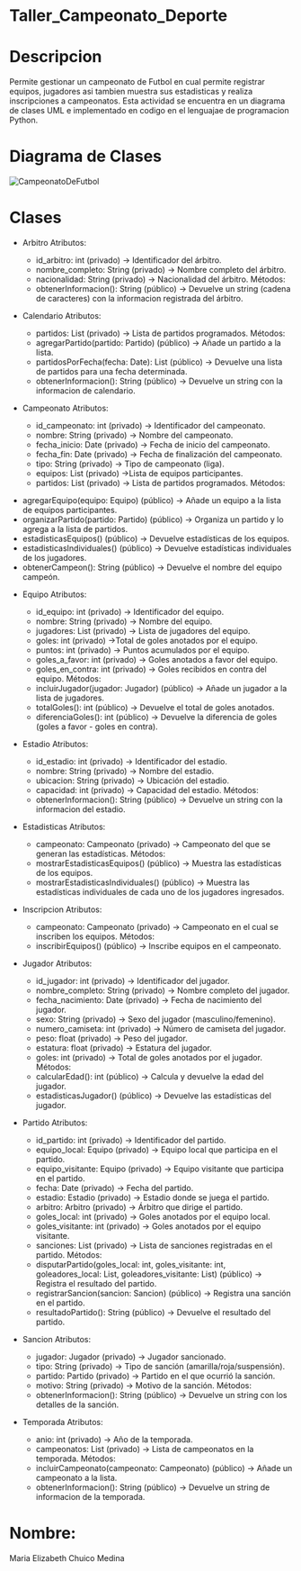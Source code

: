 # Taller_Campeonato_Deporte

# Descripcion
Permite gestionar un campeonato de Futbol en cual permite registrar equipos, jugadores asi tambien muestra sus estadisticas y realiza inscripciones a campeonatos. Esta actividad se encuentra en un diagrama de clases UML e implementado en codigo en el lenguajae de programacion Python.
  # Diagrama de Clases
  ![CampeonatoDeFutbol](https://github.com/user-attachments/assets/81a4efbb-8f69-4eb1-9f03-fc45c0714933)

  # Clases 
   * Arbitro
     Atributos:
     - id_arbitro: int (privado) -> Identificador del árbitro.
     - nombre_completo: String (privado) -> Nombre completo del árbitro.
     - nacionalidad: String (privado) -> Nacionalidad del árbitro.
    Métodos:
     + obtenerInformacion(): String (público) -> Devuelve un string (cadena de caracteres) con la informacion registrada del árbitro.
       
   * Calendario
     Atributos:
     - partidos: List<Partido> (privado) -> Lista de partidos programados.
     Métodos:
     + agregarPartido(partido: Partido) (público) -> Añade un partido a la lista.
     + partidosPorFecha(fecha: Date): List<Partido> (público) -> Devuelve una lista de partidos para una fecha determinada.
     + obtenerInformacion(): String (público) -> Devuelve un string con la informacion de calendario.
       
  * Campeonato
    Atributos:
    - id_campeonato: int (privado) -> Identificador del campeonato.
    - nombre: String (privado) -> Nombre del campeonato.
    - fecha_inicio: Date (privado) -> Fecha de inicio del campeonato.
    - fecha_fin: Date (privado) -> Fecha de finalización del campeonato.
    - tipo: String (privado) -> Tipo de campeonato (liga).
    - equipos: List<Equipo> (privado) ->Lista de equipos participantes.
    - partidos: List<Partido> (privado) -> Lista de partidos programados.
    Métodos:
   + agregarEquipo(equipo: Equipo) (público) -> Añade un equipo a la lista de equipos participantes.
   + organizarPartido(partido: Partido) (público) -> Organiza un partido y lo agrega a la lista de partidos.
   + estadisticasEquipos() (público) -> Devuelve estadísticas de los equipos.
   + estadisticasIndividuales() (público) -> Devuelve estadísticas individuales de los jugadores.
   + obtenerCampeon(): String (público) -> Devuelve el nombre del equipo campeón.
     
 * Equipo
   Atributos:
   - id_equipo: int (privado) -> Identificador del equipo.
   - nombre: String (privado) -> Nombre del equipo.
   - jugadores: List<Jugador> (privado) -> Lista de jugadores del equipo.
   - goles: int (privado) ->Total de goles anotados por el equipo.
   - puntos: int (privado) -> Puntos acumulados por el equipo.
   - goles_a_favor: int (privado) -> Goles anotados a favor del equipo.
   - goles_en_contra: int (privado) -> Goles recibidos en contra del equipo.
  Métodos:
   + incluirJugador(jugador: Jugador) (público) -> Añade un jugador a la lista de jugadores.
   + totalGoles(): int (público) -> Devuelve el total de goles anotados.
   + diferenciaGoles(): int (público) -> Devuelve la diferencia de goles (goles a favor - goles en contra).
     
 * Estadio
   Atributos:
   - id_estadio: int (privado) -> Identificador del estadio.
   - nombre: String (privado) -> Nombre del estadio.
   - ubicacion: String (privado) -> Ubicación del estadio.
   - capacidad: int (privado) -> Capacidad del estadio.
   Métodos:
   + obtenerInformacion(): String (público) -> Devuelve un string con la informacion del estadio.
     
 * Estadisticas
   Atributos:
   - campeonato: Campeonato (privado) -> Campeonato del que se generan las estadísticas.
   Métodos:
   + mostrarEstadisticasEquipos() (público) -> Muestra las estadísticas de los equipos.
   + mostrarEstadisticasIndividuales() (público) -> Muestra las estadísticas individuales de cada uno de los jugadores ingresados.
     
 * Inscripcion
   Atributos:
   - campeonato: Campeonato (privado) -> Campeonato en el cual se inscriben los equipos.
   Métodos:
   + inscribirEquipos() (público) -> Inscribe equipos en el campeonato.
     
 * Jugador
   Atributos:
   - id_jugador: int (privado) -> Identificador del jugador.
   - nombre_completo: String (privado) -> Nombre completo del jugador.
   - fecha_nacimiento: Date (privado) -> Fecha de nacimiento del jugador.
   - sexo: String (privado) -> Sexo del jugador (masculino/femenino).
   - numero_camiseta: int (privado) -> Número de camiseta del jugador.
   - peso: float (privado) -> Peso del jugador.
   - estatura: float (privado) -> Estatura del jugador.
   - goles: int (privado) -> Total de goles anotados por el jugador.
   Métodos:
   + calcularEdad(): int (público) -> Calcula y devuelve la edad del jugador.
   + estadisticasJugador() (público) -> Devuelve las estadísticas del jugador.
     
 * Partido
   Atributos:
   - id_partido: int (privado) -> Identificador del partido.
   - equipo_local: Equipo (privado) -> Equipo local que participa en el partido.
   - equipo_visitante: Equipo (privado) -> Equipo visitante que participa en el partido.
   - fecha: Date (privado) -> Fecha del partido.
   - estadio: Estadio (privado) -> Estadio donde se juega el partido.
   - arbitro: Arbitro (privado) -> Árbitro que dirige el partido.
   - goles_local: int (privado) -> Goles anotados por el equipo local.
   - goles_visitante: int (privado) -> Goles anotados por el equipo visitante.
   - sanciones: List<Sancion> (privado) -> Lista de sanciones registradas en el partido.
   Métodos:
   + disputarPartido(goles_local: int, goles_visitante: int, goleadores_local: List<Jugador>, goleadores_visitante: List<Jugador>)
     (público) -> Registra el resultado del partido.
   + registrarSancion(sancion: Sancion) (público) -> Registra una sanción en el partido.
   + resultadoPartido(): String (público) -> Devuelve el resultado del partido.
     
 * Sancion
   Atributos:
   - jugador: Jugador (privado) -> Jugador sancionado.
   - tipo: String (privado) -> Tipo de sanción (amarilla/roja/suspensión).
   - partido: Partido (privado) -> Partido en el que ocurrió la sanción.
   - motivo: String (privado) -> Motivo de la sanción.
   Métodos:
   + obtenerInformacion(): String (público) -> Devuelve un string con los detalles de la sanción.
     
 * Temporada
   Atributos:
   - anio: int (privado) -> Año de la temporada.
   - campeonatos: List<Campeonato> (privado) -> Lista de campeonatos en la temporada.
   Métodos:
   + incluirCampeonato(campeonato: Campeonato) (público) -> Añade un campeonato a la lista.
   + obtenerInformacion(): String (público) -> Devuelve un string de informacion de la temporada.
  
     
# Nombre:
 Maria Elizabeth Chuico Medina
